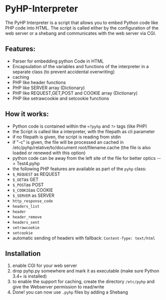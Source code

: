 # PyHP-Interpreter

The PyHP Interpreter is a script that allows you to embed Python code like PHP code into HTML.
The script is called either by the configuration of the web server or a shebang and communicates with the web server via CGI.

## Features:
  - Parser for embedding python Code in HTML
  - Encapsulation of the variables and functions of the interpreter in a separate class (to prevent accidental overwriting)
  - caching
  - PHP like header functions
  - PHP like SERVER array (Dictionary)
  - PHP like REQUEST,GET,POST and COOKIE array (Dictionary)
  - PHP like setrawcookie and setcookie functions
  
## How it works:
 - Python code is contained within the `<?pyhp` and `?>` tags (like PHP)
 - the Script is called like a interpreter, with the filepath as cli parameter
 - if no filepath is given, the script is reading from stdin
 - if "-c" is given, the file will be processed an cached in /etc/pyhp/relative/to/document root/filename.cache
   (the file is also loaded or renewed with this option)
 - python code can be away from the left site of the file for better optics --> Test4.pyhp
 - the following PHP features are available as part of the `pyhp` class:
  - `$_REQUEST` as REQUEST
  - `$_GET`as GET
  - `$_POST`as POST
  - `$_COOKIE`as COOKIE
  - `$_SERVER` as SERVER
  - `http_response_code`
  - `headers_list`
  - `header`
  - `header_remove`
  - `headers_sent`
  - `setrawcookie`
  - `setcookie`
  - automatic sending of headers with fallback: `Content-Type: text/html`
  
  ## Installation
  1. enable CGI for your web server
  2. drop pyhp.py somewhere and mark it as executable (make sure Python 3.4+ is installed)
  3. to enable the support for caching, create the directory `/etc/pyhp` and give the Webserver permission to read/write
  4. Done! you can now use `.pyhp` files by adding a Shebang
